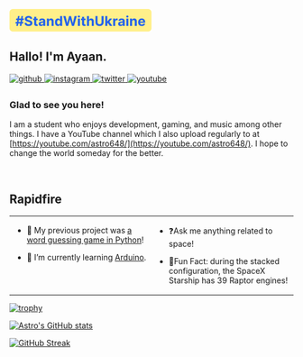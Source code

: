 [![Stand With Ukraine](https://raw.githubusercontent.com/vshymanskyy/StandWithUkraine/main/badges/StandWithUkraine.svg)](https://stand-with-ukraine.pp.ua)


## Hallo! I'm Ayaan.  
  

<a href="https://github.com/astro648" target="_blank">
<img src=https://img.shields.io/badge/github-%2324292e.svg?&style=for-the-badge&logo=github&logoColor=white alt=github style="margin-bottom: 5px;" />
</a>
<a href="https://instagram.com/astro648_yt" target="_blank">
<img src=https://img.shields.io/badge/instagram-%23000000.svg?&style=for-the-badge&logo=instagram&logoColor=white alt=instagram style="margin-bottom: 5px;" />
</a>
<a href="https://twitter.com/astro648_yt" target="_blank">
<img src=https://img.shields.io/badge/twitter-%2300acee.svg?&style=for-the-badge&logo=twitter&logoColor=white alt=twitter style="margin-bottom: 5px;" />
</a>
<a href="https://www.youtube.com/@Astro648" target="_blank">
<img src=https://img.shields.io/badge/youtube-%23EE4831.svg?&style=for-the-badge&logo=youtube&logoColor=white alt=youtube style="margin-bottom: 5px;" />
</a>  
  



### Glad to see you here!  
I am a student who enjoys development, gaming, and music among other things. I have a YouTube channel which I also upload regularly to at [https://youtube.com/astro648/](https://youtube.com/astro648/). I hope to change the world someday for the better.  
  

<br/>  


## Rapidfire  
<table><tr><td valign="top" width="50%">

- 🔭 My previous project was [a word guessing game in Python](https://github.com/astro648/Python-Word-Game)!
  

- 🌱 I’m currently learning [Arduino](https://github.com/astro648/Arduino-Projects).  


</td><td valign="top" width="50%">

- ❓Ask me anything related to space!  
  

- 🚀Fun Fact: during the stacked configuration, the SpaceX Starship has 39 Raptor engines!  


</td></tr></table>  


[![trophy](https://github-profile-trophy.vercel.app/?username=astro648&theme=onedark)](https://github.com/ryo-ma/github-profile-trophy)


[![Astro's GitHub stats](https://github-readme-stats.vercel.app/api?username=astro648&theme=onedark)](https://github.com/anuraghazra/github-readme-stats)

[![GitHub Streak](https://github-readme-streak-stats.herokuapp.com?user=astro648&theme=onedark&date_format=M%20j%5B%2C%20Y%5D)](https://git.io/streak-stats)

<br/>  


  

<br/>  
  

<br/>  


<br />
